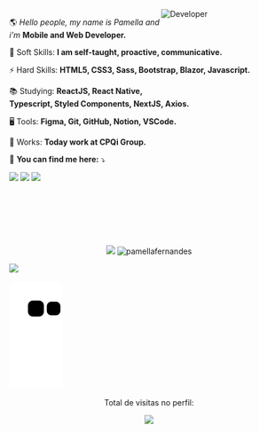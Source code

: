 <img src="https://github.com/pamellafernandes/pamellafernandes/blob/master/img/pamella.svg" width="230px" align="right" alt="Developer">
 
<p align="left"> 
 🌎 <em>Hello people, my name is Pamella and i'm </em> <strong>Mobile and Web Developer.</strong>
</p>

<p align="left">
 🧬 Soft Skills: <strong> I am self-taught, proactive, communicative. </strong>
</p>
 
<p align="left">
 ⚡ Hard Skills: <strong>HTML5, CSS3, Sass, Bootstrap, Blazor, Javascript. </strong> 
</p> 

<p align="left">
 📚 Studying: <strong>ReactJS, React Native, <br> Typescript, Styled Components, NextJS, Axios.</strong>
</p>

<p align="left">
 🖥️ Tools: <strong>Figma, Git, GitHub, Notion, VSCode. </strong> 
</p> 
 
<p align="left">
 💼 Works: <strong>Today work at CPQi Group.</strong>
</p>
 
<p align="left">
 📧 <strong>You can find me here:</strong> ⤵️
</p>

<div>
 
<p align="left">
  <a href="https://mail.google.com/mail/u/?authuser=pamellafernandes118@gmail.com" alt="Gmail">
  <img src="https://img.shields.io/badge/-Gmail-1C1C1C?style=for-the-badge&logo=Gmail&logoColor=0061C3" /></a>
 
  <a href="https://www.linkedin.com/in/pamella-fernandes-b83392196/" alt="Linkedin">
   <img src="https://img.shields.io/badge/LinkedIn-1C1C1C?style=for-the-badge&logo=linkedin&logoColor=0061C3"></a>
   
  <a href="https://www.twitch.tv/ipamellafernandes" alt="Twitch">
  <img src="https://img.shields.io/badge/Twitch-1C1C1C?&style=for-the-badge&logo=twitch&logoColor=0061C3"/></a>
</p>
 
</div>


<br />
<br />
<br /> 
<br /> 
<br />



<p align="center" >
  <img height="150em" src="https://github-readme-stats.vercel.app/api?username=pamellafernandes&show_icons=true&theme=0061C3&bg_color=181818&text_color=fff"  />
  
  <img height="150em" src="https://github-readme-stats.vercel.app/api/top-langs?username=pamellafernandes&show_icons=true&theme=0061C3&bg_color=181818&text_color=fff&layout=compact" alt="pamellafernandes" />
</p>


<img src="https://github.com/pamellafernandes/pamellafernandes/blob/master/img/mario.gif"/>
  
 ![Snake animation](https://github.com/pamellafernandes/pamellafernandes/blob/output/github-contribution-grid-snake.svg)
  
<div align="center">
<p>Total de visitas no perfil:</p>
<p>
    <img src="https://profile-counter.glitch.me/pamellafernandes/count.svg"/>
</p>
</div>
